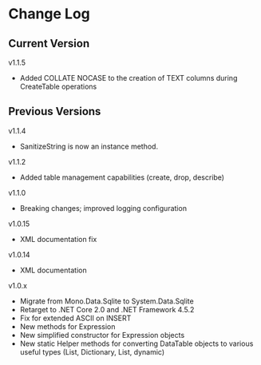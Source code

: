 # Change Log

## Current Version

v1.1.5

- Added COLLATE NOCASE to the creation of TEXT columns during CreateTable operations

## Previous Versions

v1.1.4

- SanitizeString is now an instance method.

v1.1.2

- Added table management capabilities (create, drop, describe)

v1.1.0

- Breaking changes; improved logging configuration

v1.0.15

- XML documentation fix

v1.0.14

- XML documentation

v1.0.x

- Migrate from Mono.Data.Sqlite to System.Data.Sqlite 
- Retarget to .NET Core 2.0 and .NET Framework 4.5.2
- Fix for extended ASCII on INSERT
- New methods for Expression
- New simplified constructor for Expression objects
- New static Helper methods for converting DataTable objects to various useful types (List<Dictionary>, Dictionary, List<dynamic>, dynamic)


